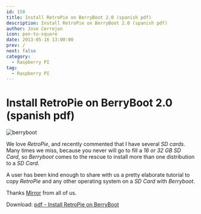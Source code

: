 ```yaml
---
id: 158
title: Install RetroPie on BerryBoot 2.0 (spanish pdf)
description: Install RetroPie on BerryBoot 2.0 (spanish pdf)
author: Jose Cerrejon
icon: pen-to-square
date: 2013-05-16 13:00:00
prev: /
next: false
category:
  - Raspberry PI
tag:
  - Raspberry PI
---
```


# Install RetroPie on BerryBoot 2.0 (spanish pdf)

![berryboot](/images/berryboot.jpg)

We love *RetroPie*, and recently commented that I have several *SD cards*. Many times we miss, because you never will go to fill a *16 or 32 GB SD Card*, so *Berryboot* comes to the rescue to install more than one distribution to a *SD Card*.

A user has been kind enough to share with us a pretty elaborate tutorial to copy *RetroPie* and any other operating system on a *SD Card* with *Berryboot*.

Thanks [Mirror](mailto:mirror.k2@gmail.com) from all of us.

Download: [pdf - Install RetroPie on BerryBoot](/res/Instalar_RetroPie_en_BerryBoot.pdf)
